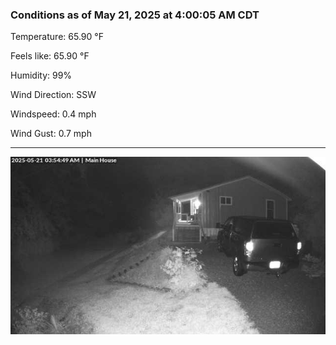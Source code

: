 ### Conditions as of May 21, 2025 at 4:00:05 AM CDT 

Temperature: 65.90 &deg;F

Feels like: 65.90 &deg;F

Humidity: 99%

Wind Direction: SSW

Windspeed: 0.4 mph

Wind Gust: 0.7 mph

---

<img src="./images/latest.jpeg"/>

